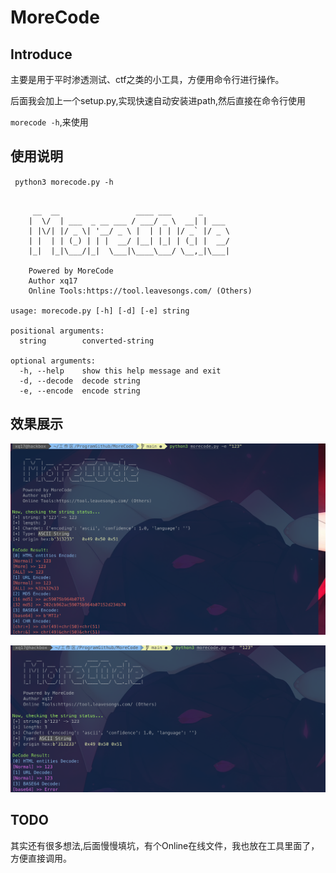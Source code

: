 # MoreCode

## Introduce

主要是用于平时渗透测试、ctf之类的小工具，方便用命令行进行操作。

后面我会加上一个setup.py,实现快速自动安装进path,然后直接在命令行使用

`morecode -h`,来使用

## 使用说明

` python3 morecode.py -h`

```

     __  __                 ____ ___      _
    |  \/  | ___  _ __ ___ / ___/ _ \  __| | ___
    | |\/| |/ _ \| '__/ _ \ |  | | | |/ _` |/ _ \
    | |  | | (_) | | |  __/ |__| |_| | (_| |  __/
    |_|  |_|\___/|_|  \___|\____\___/ \__,_|\___|

    Powered by MoreCode
    Author xq17
    Online Tools:https://tool.leavesongs.com/ (Others)

usage: morecode.py [-h] [-d] [-e] string

positional arguments:
  string        converted-string

optional arguments:
  -h, --help    show this help message and exit
  -d, --decode  decode string
  -e, --encode  encode string
```



## 效果展示

![image-20210209185152603](README.assets/image-20210209185152603.png)

![image-20210209185213387](README.assets/image-20210209185213387.png)



## TODO

其实还有很多想法,后面慢慢填坑，有个Online在线文件，我也放在工具里面了，方便直接调用。